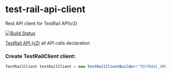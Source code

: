 # test-rail-api-client
Rest API client for TestRail API(v2)

[![Build Status](https://travis-ci.org/apanashchenko/test-rail-api-client.svg?branch=master)](https://travis-ci.org/apanashchenko/test-rail-api-client)


[TestRail API (v2)](http://docs.gurock.com/testrail-api2/start) all API calls declaration


### Create TestRailClient client:
```java
TestRailClient testRailClient = new TestRailClientBuilder("TESTRAIL_URL", "USER", "PASSWORD").build();
```

        
